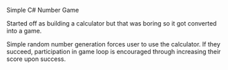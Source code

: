 Simple C# Number Game

Started off as building a calculator but that was boring so it got converted into a game.

Simple random number generation forces user to use the calculator. If they succeed, participation in game loop is encouraged through increasing their score upon success.
